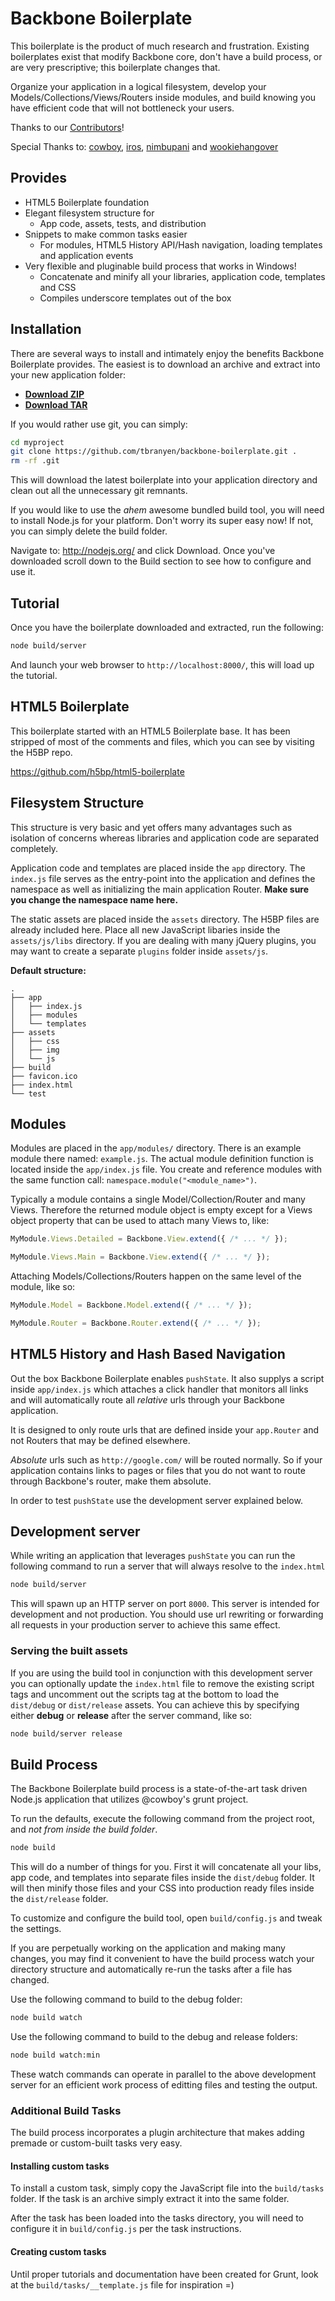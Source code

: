 Backbone Boilerplate
====================

This boilerplate is the product of much research and frustration.  Existing
boilerplates exist that modify Backbone core, don't have a build process, or
are very prescriptive; this boilerplate changes that.

Organize your application in a logical filesystem, develop your
Models/Collections/Views/Routers inside modules, and build knowing you have
efficient code that will not bottleneck your users.

Thanks to our [Contributors](https://github.com/tbranyen/backbone-boilerplate/contributors)!

Special Thanks to: [cowboy](http://github.com/cowboy),
[iros](http://github.com/iros), [nimbupani](http://github.com/nimbupani) and
[wookiehangover](http://github.com/wookiehangover)

## Provides ##

* HTML5 Boilerplate foundation
* Elegant filesystem structure for
  + App code, assets, tests, and distribution
* Snippets to make common tasks easier
  + For modules, HTML5 History API/Hash navigation, loading templates and
  application events
* Very flexible and pluginable build process that works in Windows! 
  + Concatenate and minify all your libraries, application code, templates and
  CSS
  + Compiles underscore templates out of the box

## Installation ##

There are several ways to install and intimately enjoy the benefits Backbone
Boilerplate provides.  The easiest is to download an archive and extract
into your new application folder:

* **[Download ZIP](https://github.com/tbranyen/backbone-boilerplate/zipball/master)**
* **[Download TAR](https://github.com/tbranyen/backbone-boilerplate/tarball/master)**

If you would rather use git, you can simply:

``` bash
cd myproject
git clone https://github.com/tbranyen/backbone-boilerplate.git .
rm -rf .git
```

This will download the latest boilerplate into your application directory
and clean out all the unnecessary git remnants.

If you would like to use the *ahem* awesome bundled build tool, you will
need to install Node.js for your platform.  Don't worry its super easy now!
If not, you can simply delete the build folder.

Navigate to: http://nodejs.org/ and click Download.  Once you've downloaded
scroll down to the Build section to see how to configure and use it.

## Tutorial ##

Once you have the boilerplate downloaded and extracted, run the following:

``` bash
node build/server
```

And launch your web browser to <code>http://localhost:8000/</code>, this will
load up the tutorial.

## HTML5 Boilerplate ##

This boilerplate started with an HTML5 Boilerplate base.  It has been stripped
of most of the comments and files, which you can see by visiting the H5BP repo.

https://github.com/h5bp/html5-boilerplate

## Filesystem Structure ##

This structure is very basic and yet offers many advantages such as isolation
of concerns whereas libraries and application code are separated completely.

Application code and templates are placed inside the `app` directory.  The
`index.js` file serves as the entry-point into the application and defines
the namespace as well as initializing the main application Router.  **Make
sure you change the namespace name here.**

The static assets are placed inside the `assets` directory.  The H5BP files
are already included here.  Place all new JavaScript libaries inside the
`assets/js/libs` directory.  If you are dealing with many jQuery plugins,
you may want to create a separate `plugins` folder inside `assets/js`.

**Default structure:**

```
.
├── app
│   ├── index.js
│   ├── modules
│   └── templates
├── assets
│   ├── css
│   ├── img
│   └── js
├── build
├── favicon.ico
├── index.html
└── test
```

## Modules ##

Modules are placed in the `app/modules/` directory.  There is an example module
there named: `example.js`.  The actual module definition function is located
inside the `app/index.js` file.  You create and reference modules with the same
function call:  `namespace.module("<module_name>")`.

Typically a module contains a single Model/Collection/Router and many Views.
Therefore the returned module object is empty except for a Views object
property that can be used to attach many Views to, like:

``` javascript
MyModule.Views.Detailed = Backbone.View.extend({ /* ... */ });

MyModule.Views.Main = Backbone.View.extend({ /* ... */ });
```

Attaching Models/Collections/Routers happen on the same level of the module,
like so:

``` javascript
MyModule.Model = Backbone.Model.extend({ /* ... */ });

MyModule.Router = Backbone.Router.extend({ /* ... */ });
```

## HTML5 History and Hash Based Navigation ##

Out the box Backbone Boilerplate enables `pushState`.  It also supplys a script
inside `app/index.js` which attaches a click handler that monitors all links and
will automatically route all *relative* urls through your Backbone application.

It is designed to only route urls that are defined inside your `app.Router` and
not Routers that may be defined elsewhere.

*Absolute* urls such as `http://google.com/` will be routed normally.  So if
your application contains links to pages or files that you do not want to 
route through Backbone's router, make them absolute.

In order to test `pushState` use the development server explained below.

## Development server ##

While writing an application that leverages `pushState` you can run the
following command to run a server that will always resolve to the `index.html`

``` bash
node build/server
```

This will spawn up an HTTP server on port `8000`.  This server is intended
for development and not production.  You should use url rewriting or forwarding
all requests in your production server to achieve this same effect. 

### Serving the built assets ###

If you are using the build tool in conjunction with this development server
you can optionally update the `index.html` file to remove the existing script
tags and uncomment out the scripts tag at the bottom to load the `dist/debug`
or `dist/release` assets.  You can achieve this by specifying either **debug**
or **release** after the server command, like so:

``` bash
node build/server release
```

## Build Process ##

The Backbone Boilerplate build process is a state-of-the-art task driven
Node.js application that utilizes @cowboy's grunt project.

To run the defaults, execute the following command from the project root,
and *not from inside the build folder*.

``` bash
node build
```

This will do a number of things for you.  First it will concatenate all your
libs, app code, and templates into separate files inside the `dist/debug`
folder.  It will then minify those files and your CSS into production ready
files inside the `dist/release` folder.

To customize and configure the build tool, open `build/config.js` and tweak
the settings.

If you are perpetually working on the application and making many changes, you
may find it convenient to have the build process watch your directory structure
and automatically re-run the tasks after a file has changed.

Use the following command to build to the debug folder:

``` bash
node build watch
```

Use the following command to build to the debug and release folders:

``` bash
node build watch:min
```

These watch commands can operate in parallel to the above development server
for an efficient work process of editting files and testing the output.

### Additional Build Tasks ###

The build process incorporates a plugin architecture that makes adding premade
or custom-built tasks very easy.

#### Installing custom tasks ####

To install a custom task, simply copy the JavaScript file into the `build/tasks`
folder.  If the task is an archive simply extract it into the same folder.

After the task has been loaded into the tasks directory, you will need to
configure it in `build/config.js` per the task instructions.

#### Creating custom tasks ####

Until proper tutorials and documentation have been created for Grunt, look
at the `build/tasks/__template.js` file for inspiration =)
